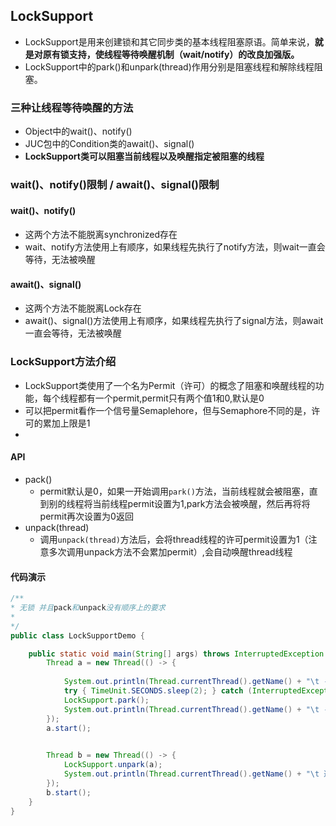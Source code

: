 ## LockSupport 
+ LockSupport是用来创建锁和其它同步类的基本线程阻塞原语。简单来说，**就是对原有锁支持，使线程等待唤醒机制（wait/notify）的改良加强版。**
+ LockSupport中的park()和unpark(thread)作用分别是阻塞线程和解除线程阻塞。

### 三种让线程等待唤醒的方法
+ Object中的wait()、notify()
+ JUC包中的Condition类的await()、signal()
+ **LockSupport类可以阻塞当前线程以及唤醒指定被阻塞的线程**

### wait()、notify()限制 / await()、signal()限制

#### wait()、notify()
+ 这两个方法不能脱离synchronized存在
+ wait、notify方法使用上有顺序，如果线程先执行了notify方法，则wait一直会等待，无法被唤醒 
#### await()、signal()
+ 这两个方法不能脱离Lock存在
+ await()、signal()方法使用上有顺序，如果线程先执行了signal方法，则await一直会等待，无法被唤醒 

### LockSupport方法介绍
+ LockSupport类使用了一个名为Permit（许可）的概念了阻塞和唤醒线程的功能，每个线程都有一个permit,permit只有两个值1和0,默认是0
+ 可以把permit看作一个信号量Semaplehore，但与Semaphore不同的是，许可的累加上限是1
+

#### API
+ pack()
  -  permit默认是0，如果一开始调用`park()`方法，当前线程就会被阻塞，直到别的线程将当前线程permit设置为1,park方法会被唤醒，然后再将将permit再次设置为0返回
+ unpack(thread)
  - 调用`unpack(thread)`方法后，会将thread线程的许可permit设置为1（注意多次调用unpack方法不会累加permit）,会自动唤醒thread线程  

#### 代码演示
````java
/**
* 无锁 并且pack和unpack没有顺序上的要求
*
*/
public class LockSupportDemo {

    public static void main(String[] args) throws InterruptedException {
        Thread a = new Thread(() -> {
            
            System.out.println(Thread.currentThread().getName() + "\t ---come in");
            try { TimeUnit.SECONDS.sleep(2); } catch (InterruptedException e) { e.printStackTrace(); }
            LockSupport.park();
            System.out.println(Thread.currentThread().getName() + "\t ---被唤醒");
        });
        a.start();

       
        Thread b = new Thread(() -> {
            LockSupport.unpark(a);
            System.out.println(Thread.currentThread().getName() + "\t 通知了");
        });
        b.start();
    }
}
`````
